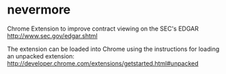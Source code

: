 nevermore
=========

Chrome Extension to improve contract viewing on the SEC's EDGAR
http://www.sec.gov/edgar.shtml


The extension can be loaded into Chrome using the instructions for loading an unpacked extension:
http://developer.chrome.com/extensions/getstarted.html#unpacked